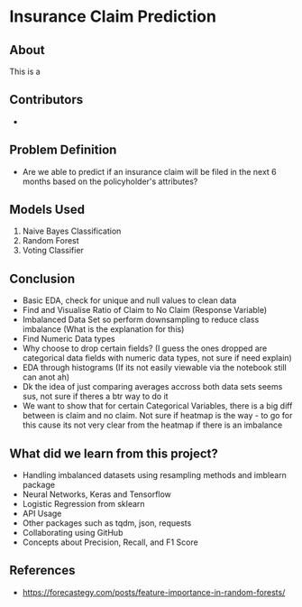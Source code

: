 # Insurance Claim Prediction

## About

This is a 

  
## Contributors
- 

## Problem Definition

- Are we able to predict if an insurance claim will be filed in the next 6 months based on the policyholder's attributes?


## Models Used

1. Naive Bayes Classification
2. Random Forest
3. Voting Classifier

## Conclusion

- Basic EDA, check for unique and null values to clean data 
- Find and Visualise Ratio of Claim to No Claim (Response Variable)
- Imbalanced Data Set so perform downsampling to reduce class imbalance (What is the explanation for this) 
- Find Numeric Data types 
- Why choose to drop certain fields? (I guess the ones dropped are categorical data fields with numeric data types, not sure if need explain)
- EDA through histograms (If its not easily viewable via the notebook still can anot ah) 
- Dk the idea of just comparing averages accross both data sets seems sus, not sure if theres a btr way to do it
- We want to show that for certain Categorical Variables, there is a big diff between is claim and no claim. Not sure if heatmap is the way - to go for this cause its not very clear from the heatmap if there is an imbalance

## What did we learn from this project?

- Handling imbalanced datasets using resampling methods and imblearn package
- Neural Networks, Keras and Tensorflow
- Logistic Regression from sklearn
- API Usage
- Other packages such as tqdm, json, requests
- Collaborating using GitHub
- Concepts about Precision, Recall, and F1 Score

## References

- https://forecastegy.com/posts/feature-importance-in-random-forests/

